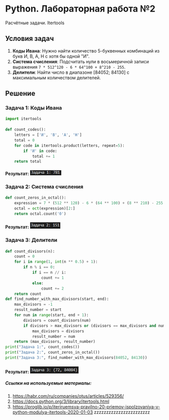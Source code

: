 # Python. Лабораторная работа №2
Расчётные задачи. Itertools

##  Условия задач
1. **Коды Ивана**: Нужно найти количество 5-буквенных комбинаций из букв И, В, А, Н с хотя бы одной "И".
2. **Система счисления**: Подсчитать нули в восьмеричной записи выражения `7 * 512^120 - 6 * 64^100 + 8^210 - 255`.
3. **Делители**: Найти число в диапазоне [84052; 84130] с максимальным количеством делителей.

##  Решение
### Задача 1: Коды Ивана
```python
import itertools

def count_codes():
    letters = ['И', 'В', 'А', 'Н']
    total = 0
    for code in itertools.product(letters, repeat=5):
        if 'И' in code:
            total += 1
    return total
```
#### Результат: ![alt text](image.png)

### Задача 2: Система счисления
```python
def count_zeros_in_octal():
    expression = 7 * (512 ** 120) - 6 * (64 ** 100) + (8 ** 210) - 255
    octal = oct(expression)[2:]
    return octal.count('0')
```
#### Результат: ![alt text](image-1.png)

### Задача 3: Делители
```python
def count_divisors(n):
    count = 0
    for i in range(1, int(n ** 0.5) + 1):
        if n % i == 0:
            if i == n // i:
                count += 1
            else:
                count += 2
    return count
def find_number_with_max_divisors(start, end):
    max_divisors = -1
    result_number = start
    for num in range(start, end + 1):
        divisors = count_divisors(num)
        if divisors > max_divisors or (divisors == max_divisors and num < result_number):
            max_divisors = divisors
            result_number = num
    return (max_divisors, result_number)
print("Задача 1:", count_codes())
print("Задача 2:", count_zeros_in_octal())
print("Задача 3:", find_number_with_max_divisors(84052, 84130))
```
#### Результат: ![alt text](image-2.png)

##### Ссылки на используемые материалы:
1. https://habr.com/ru/companies/otus/articles/529356/
2. https://docs.python.org/3/library/itertools.html
3. https://proglib.io/p/iteriruemsya-pravilno-20-priemov-ispolzovaniya-v-python-modulya-itertools-2020-01-03
zzzzzzzzzzzzzzzzzzzzzzz